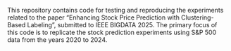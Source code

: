 This repository contains code for testing and reproducing the experiments related to the paper “Enhancing Stock Price Prediction with Clustering-Based Labeling”, submitted to IEEE BIGDATA 2025.
The primary focus of this code is to replicate the stock prediction experiments using S&P 500 data from the years 2020 to 2024.
